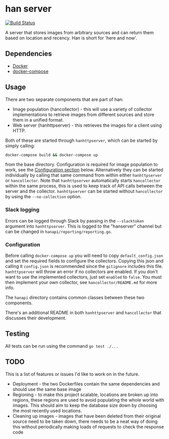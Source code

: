 # han server
[![Build Status](https://travis-ci.org/oliveroneill/hanserver.svg?branch=master)](https://travis-ci.org/oliveroneill/hanserver)

A server that stores images from arbitrary sources and can return them based
on location and recency. Han is short for 'here and now'.

## Dependencies
* [Docker](https://docs.docker.com/engine/installation/)
* [docker-compose](https://docs.docker.com/compose/install/)

## Usage
There are two separate components that are part of han:
* Image population (hancollector) - this will use a variety of collector
implementations to retrieve images from different sources and store them
in a unified format.
* Web server (hanhttpserver) - this retrieves the images for a client using HTTP.

Both of these are started through `hanhttpserver`, which can be started by
simply calling:
```bash
docker-compose build && docker-compose up
```
from the base directory. Configuration is required for image population to
work, see the [Configuration section](#configuration) below.
Alternatively they can be started individually by calling that same
command from within either `hanhttpserver` or `hancollector`.
Note that `hanhttpserver` automatically starts `hancollector` within the same
process, this is used to keep track of API calls between the server and the
collector. `hanhttpserver` can be started without `hancollector` by using the
`--no-collection` option.

### Slack logging
Errors can be logged through Slack by passing in the `--slacktoken` argument
into `hanhttpserver`. This is logged to the "hanserver" channel but can be
changed in `hanapi/reporting/reporting.go`.

### Configuration
Before calling `docker-compose up` you will need to copy `default_config.json`
and set the required fields to configure the collectors. Copying this json
and calling it `config.json` is recommended since the `gitignore` includes
this file.
`hanhttpserver` will throw an error if no collectors are enabled.
If you don't want to use the implemented collectors, just set `enabled` to
`false`. You must then implement your own collector, see
`hancollector/README.md` for more info.

The `hanapi` directory contains common classes between these two components.

There's an additional README in both `hanhttpserver` and `hancollector` that
discusses their development.

## Testing
All tests can be run using the command `go test ./...`

## TODO
This is a list of features or issues I'd like to work on in the future.
* Deployment - the two Dockerfiles contain the same dependencies and should use
the same base image
* Regioning - to make this project scalable, locations are broken up into
regions, these regions are used to avoid populating the whole world with images.
This should aim to keep the database size down by choosing the most recently
used locations.
* Cleaning up images - images that have been deleted from their original
source need to be taken down, there needs to be a neat way of doing this
without periodically making loads of requests to check the response code